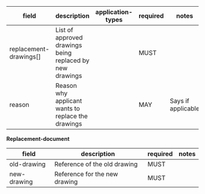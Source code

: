 | field | description | application-types | required | notes |
| --- | --- | --- | --- | --- |
| replacement-drawings[] | List of approved drawings being replaced by new drawings | | MUST | |
| reason | Reason why applicant wants to replace the drawings | | MAY | Says if applicable |

**Replacement-document**

| field | description | required | notes |
| --- | --- | --- | --- |
| old-drawing | Reference of the old drawing | MUST | |
| new-drawing | Reference for the new drawing | MUST | |
